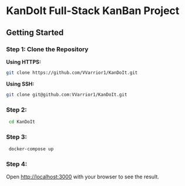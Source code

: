 # KanDoIt Full-Stack KanBan Project

## Getting Started

### Step 1: Clone the Repository

**Using HTTPS:**

```bash
git clone https://github.com/VVarrior1/KanDoIt.git
```

**Using SSH:**
```bash
git clone git@github.com:VVarrior1/KanDoIt.git
```
### Step 2: 
```bash
 cd KanDoIt
 ```

### Step 3: 
```bash
 docker-compose up 
 ```
 
### Step 4: 
Open [http://localhost:3000](http://localhost:3000) with your browser to see the result.


